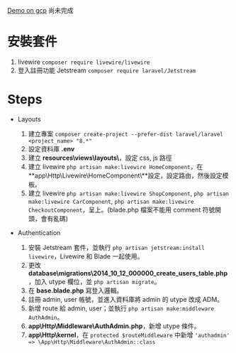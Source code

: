 [Demo on gcp](http://35.221.204.173/)
尚未完成

# 安裝套件
1. livewire `composer require livewire/livewire`
2. 登入註冊功能 Jetstream `composer require laravel/Jetstream`


# Steps
* Layouts
    1. 建立專案 `composer create-project --prefer-dist laravel/laravel <project_name> "8.*"`
    2. 設定資料庫 **.env**
    3. 建立 **resources\views\layouts\\**，設定 css, js 路徑
    4. 建立 livewire `php artisan make:livewire HomeComponent`，在**app\Http\Livewire\HomeComponent\\**設定，設定路由，然後設定模板。
    5. 建立 livewire `php artisan make:livewire ShopComponent`, `php artisan make:livewire CarComponent`, `php artisan make:livewire CheckoutComponent`，呈上。(blade.php 檔案不能用 comment 符號開頭，會有亂碼)

* Authentication
    1. 安裝 Jetstream 套件，並執行 `php artisan jetstream:install livewire`，Livewire 和 Blade 一起使用。
    2. 更改 **database\migrations\2014_10_12_000000_create_users_table.php**，加入 utype 欄位，並 `php artisan migrate`。
    3. 在 **base.blade.php** 寫登入邏輯。
    4. 註冊 admin, user 帳號，並進入資料庫將 admin 的 utype 改成 ADM。
    5. 新增 route 給 admin, user；並執行 `php artisan make:middleware AuthAdmin`。
    6. **app\Http\Middleware\AuthAdmin.php**，新增 utype 條件。
    7. **app\Http\kernel**，在 `protected $routeMiddleware` 中新增 `'authadmin' => \App\Http\Middleware\AuthAdmin::class`
